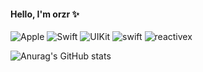 #### Hello, I'm orzr ✨

![Apple](https://img.shields.io/badge/iOS-000000?style=flat&logo=ios&logoColor=white) ![Swift](https://img.shields.io/badge/swift-F54A2A?style=flate&logo=Swift&logoColor=white) ![UIKit](https://img.shields.io/badge/UIkit-2396F3?style=flat&logo=UIKit&logoColor=white) ![swift](https://img.shields.io/badge/SwiftUI-2379F4.svg?style=flat&logo=swift&logoColor=white) ![reactivex](https://img.shields.io/badge/RxSwift-B7178C.svg?style=flat&logo=reactivex&logoColor=white) 

![Anurag's GitHub stats](https://github-readme-stats.vercel.app/api?username=SunAra25&hide=contribs,prs&show_icons=true&theme=radical)

<!--
**SunAra25/SunAra25** is a ✨ _special_ ✨ repository because its `README.md` (this file) appears on your GitHub profile.

Here are some ideas to get you started:

- 🔭 I’m currently working on ...
- 🌱 I’m currently learning ...
- 👯 I’m looking to collaborate on ...
- 🤔 I’m looking for help with ...
- 💬 Ask me about ...
- 📫 How to reach me: ...
- 😄 Pronouns: ...
- ⚡ Fun fact: ...
-->
